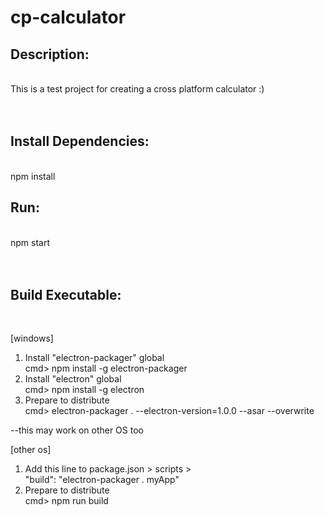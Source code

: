 # cp-calculator

<h2>Description:</h2>
</br>
This is a test project for creating a cross platform calculator :)
</br></br></br>
<h2>Install Dependencies:</h2>
</br>
npm install
<h2>Run:</h2>
</br>
npm start
</br></br></br>

<h2>Build Executable:</h2>
</br>

[windows] </br>
1. Install "electron-packager" global </br>
cmd> npm install -g electron-packager </br>
2. Install "electron" global </br>
cmd> npm install -g electron </br>
3. Prepare to distribute </br>
cmd> electron-packager . --electron-version=1.0.0 --asar --overwrite </br>

--this may work on other OS too
</br>

[other os] </br>
1. Add this line to package.json > scripts >  </br>
"build": "electron-packager . myApp" </br>
2. Prepare to distribute </br>
cmd> npm run build </br>